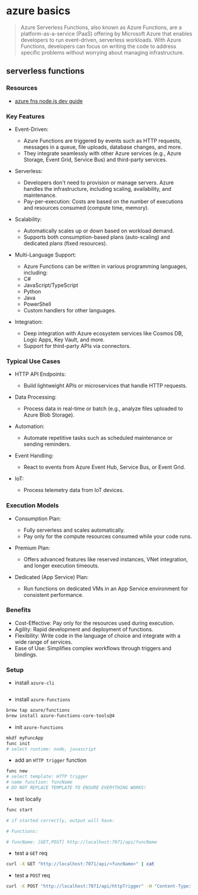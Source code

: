 # azure basics

> Azure Serverless Functions, also known as Azure Functions, are a platform-as-a-service (PaaS) offering by Microsoft Azure that enables developers to run event-driven, serverless workloads. With Azure Functions, developers can focus on writing the code to address specific problems without worrying about managing infrastructure.

## serverless functions

### Resources

* [azure fns node.js dev guide](https://learn.microsoft.com/en-us/azure/azure-functions/functions-reference-node?tabs=javascript%2Cwindows%2Cazure-cli&pivots=nodejs-model-v4)

### Key Features

* Event-Driven:
  * Azure Functions are triggered by events such as HTTP requests, messages in a queue, file uploads, database changes, and more.
  * They integrate seamlessly with other Azure services (e.g., Azure Storage, Event Grid, Service Bus) and third-party services.

* Serverless:
  * Developers don't need to provision or manage servers. Azure handles the infrastructure, including scaling, availability, and maintenance.
  * Pay-per-execution: Costs are based on the number of executions and resources consumed (compute time, memory).

* Scalability:
  * Automatically scales up or down based on workload demand.
  * Supports both consumption-based plans (auto-scaling) and dedicated plans (fixed resources).

* Multi-Language Support:
  * Azure Functions can be written in various programming languages, including:
  * C#
  * JavaScript/TypeScript
  * Python
  * Java
  * PowerShell
  * Custom handlers for other languages.

* Integration:
  * Deep integration with Azure ecosystem services like Cosmos DB, Logic Apps, Key Vault, and more.
  * Support for third-party APIs via connectors.

### Typical Use Cases

* HTTP API Endpoints:
  * Build lightweight APIs or microservices that handle HTTP requests.

* Data Processing:
  * Process data in real-time or batch (e.g., analyze files uploaded to Azure Blob Storage).

* Automation:
  * Automate repetitive tasks such as scheduled maintenance or sending reminders.

* Event Handling:
  * React to events from Azure Event Hub, Service Bus, or Event Grid.

* IoT:
  * Process telemetry data from IoT devices.

### Execution Models

* Consumption Plan:
  * Fully serverless and scales automatically.
  * Pay only for the compute resources consumed while your code runs.

* Premium Plan:
  * Offers advanced features like reserved instances, VNet integration, and longer execution timeouts.

* Dedicated (App Service) Plan:
  * Run functions on dedicated VMs in an App Service environment for consistent performance.

### Benefits

* Cost-Effective: Pay only for the resources used during execution.
* Agility: Rapid development and deployment of functions.
* Flexibility: Write code in the language of choice and integrate with a wide range of services.
* Ease of Use: Simplifies complex workflows through triggers and bindings.

### Setup

* install `azure-cli`

```sh

```

* install `azure-functions`

```sh
brew tap azure/functions
brew install azure-functions-core-tools@4
```

* init `azure-functions`

```sh
mkdf myFuncApp
func init
# select runtime: node, javascript
```

* add an `HTTP trigger` function

```sh
func new
# select template: HTTP trigger
# name function: funcName
# DO NOT REPLACE TEMPLATE TO ENSURE EVERYTHING WORKS!
```

* test locally

```sh
func start

# if started correctly, output will have:

# Functions:

# funcName: [GET,POST] http://localhost:7071/api/funcName
```

* test a `GET` req

```sh
curl -X GET "http://localhost:7071/api/<funcName>" | cat
```

* test a `POST` req

```sh
curl -X POST "http://localhost:7071/api/httpTrigger" -H "Content-Type: application/json" -d '{"name": "Ankit"}' | cat
```
